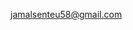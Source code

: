 jamalsenteu58@gmail.com
<!---
QuickSilver98/QuickSilver98 is a ✨ special ✨ repository because its `README.md` (this file) appears on your GitHub profile.
You can click the Preview link to take a look at your changes.
--->
